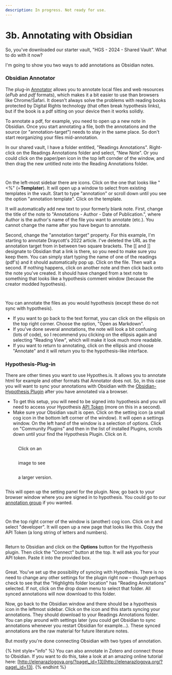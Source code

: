 ```yaml
---
description: In progress. Not ready for use.
---
```


# 3b. Annotating with Obsidian

So, you've downloaded our starter vault, "HGS - 2024 - Shared Vault". What to do with it now?

I'm going to show you two ways to add annotations as Obsidian notes.&#x20;

### Obsidian Annotator

The plug-in [Annotator](https://github.com/elias-sundqvist/obsidian-annotator) allows you to annotate local files and web resources (_ePub_ and _pdf_ formats), which makes it a bit easier to use than browsers like Chrome/Safari. It doesn't always solve the problems with reading books protected by Digital Rights technology (that often break hypothesis links), but if the book is a pdf sitting on your device then it works solidly.&#x20;

To annotate a pdf, for example, you need to open up a new note in Obsidian. Once you start annotating a file, both the annotations and the source (or "annotation-target") needs to stay in the same place. So don't start reorganizing your files mid-annotation.&#x20;

In our shared vault, I have a folder entitled, "Readings Annotations". Right-click on the Readings Annotations folder and select, "New Note". Or you could click on the paper/pen icon in the top left cornder of the window, and then drag the new untitled note into the Reading Annotations folder.&#x20;



<div>

<figure><img src="../../.gitbook/assets/Screenshot 2024-01-15 at 2.07.56 PM.png" alt=""><figcaption></figcaption></figure>

 

<figure><img src="../../.gitbook/assets/Screenshot 2024-01-15 at 2.05.45 PM.png" alt=""><figcaption></figcaption></figure>

</div>

On the left-most sidebar there are icons. Click on the one that looks like "<%" (=**Templater**). It will open up a window to select from existing templates in the vault. Start to type "annotation" or scroll down until you see the option "annotation template". Click on the template.&#x20;

It will automatically add new text to your formerly blank note. First, change the title of the note to "Annotations - Author - Date of Publication.", where Author is the author's name of the file you want to annotate (etc.).  You cannot change the name after you have begun to annotate.&#x20;

Second, change the "annotation target" property. For this example, I'm starting to annotate Draycott's 2022 article. I've deleted the URL as the annotation target from in between two square brackets. The \[\[ and ]] designate to Obsidian that a link is there, so you need to make sure you keep them. You can simply start typing the name of one of the readings (pdf's) and it should automatically pop up. Click on the file. Then wait a second. If nothing happens, click on another note and then click back onto the note you've created. It should have changed from a text note to something that looks like a hypothesis comment window (because the creator modded hypothesis).&#x20;

<div>

<figure><img src="../../.gitbook/assets/Screenshot 2024-01-15 at 2.08.47 PM.png" alt=""><figcaption></figcaption></figure>

 

<figure><img src="../../.gitbook/assets/Screenshot 2024-01-15 at 2.10.30 PM.png" alt=""><figcaption></figcaption></figure>

</div>

You can annotate the files as you would hypothesis (except these do not sync with hypothesis).&#x20;

* If you want to go back to the text format, you can click on the ellipsis on the top right corner. Choose the option, "Open as Markdown".&#x20;
* If you've done several annotations, the note will look a bit confusing (lots of code), so I recommend you clicking on the ellipsis again and selecting "Reading View", which will make it look much more readable.&#x20;
* If you want to return to annotating, click on the ellipsis and choose "Annotate" and it will return you to the hypothesis-like interface.&#x20;

### Hypothesis-Plug-in

There are other times you want to use Hypothes.is. It allows you to annotate html for example and other formats that Annotator does not. So, in this case you will want to sync your annotations with Obsidian with the [Obsidian-Hypothesis Plugin](https://github.com/weichenw/obsidian-hypothesis-plugin) after you have annotated via a browser.

* To get this setup, you will need to be signed into hypothesis and you will need to  access your Hypothesis [API Token](https://hypothes.is/account/developer) (more on this in a second).&#x20;
* Make sure your Obsidian vault is open. Click on the setting icon (a small cog icon in the bottom left corner of the window). It will open a settings window. On the left hand of the window is a selection of options. Click on "Community Plugins" and then in the list of installed Plugins, scrolls down until your find the Hypothesis Plugin. Click on it.&#x20;

<div>

<figure><img src="../../.gitbook/assets/Screenshot 2024-01-15 at 2.45.43 PM.png" alt=""><figcaption><p>Click on an</p></figcaption></figure>

 

<figure><img src="../../.gitbook/assets/Screenshot 2024-01-15 at 2.46.50 PM.png" alt=""><figcaption><p>image to see</p></figcaption></figure>

 

<figure><img src="../../.gitbook/assets/Screenshot 2024-01-15 at 2.47.03 PM.png" alt=""><figcaption><p>a larger version.</p></figcaption></figure>

 

<figure><img src="../../.gitbook/assets/Screenshot 2024-01-15 at 2.53.32 PM.png" alt=""><figcaption></figcaption></figure>

</div>

This will open up the setting panel for the plugin. Now, go back to your browser window where you are signed in to hypothesis. You could go to our [annotation group](https://hypothes.is/groups/1PgDxDb1/historical-games-studies) if you wanted.&#x20;



<div>

<figure><img src="../../.gitbook/assets/Screenshot 2024-01-15 at 2.58.26 PM.png" alt=""><figcaption></figcaption></figure>

 

<figure><img src="../../.gitbook/assets/Screenshot 2024-01-15 at 2.50.08 PM.png" alt=""><figcaption></figcaption></figure>

</div>

On the top right corner of the window is (another) cog icon. Click on it and select "developer". It will open up a new page that looks like this. Copy the API Token (a long string of letters and numbers).&#x20;

<figure><img src="../../.gitbook/assets/Screenshot 2024-01-15 at 3.01.13 PM.png" alt=""><figcaption></figcaption></figure>

Return to Obsidian and click on the **Options** button for the Hypothesis plugin. Then click the "Connect" button at the top. It will ask you for your API token. Paste it into the provided box.&#x20;



<figure><img src="../../.gitbook/assets/Screenshot 2024-01-15 at 3.07.46 PM.png" alt=""><figcaption></figcaption></figure>

Great. You've set up the possibility of syncing with Hypothesis. There is no need to change any other settings for the plugin right now – though perhaps check to see that the "Highlights folder location" has "Reading Annotations" selected. If not, click on the drop down menu to select that folder. All synced annotations will now download to this folder.&#x20;

Now, go back to the Obsidian window and there should be a hypothesis icon in the leftmost sidebar. Click on the icon and this starts syncing your annotations. They should download to your Readings Annotations folder. You can play around with settings later (you could get Obsidian to sync annotations whenever you restart Obsidian for example...). These synced annotations are the raw material for future literature notes.&#x20;

But mostly you're done connecting Obsidian with two types of annotation.&#x20;

{% hint style="info" %}
You can also annotate in Zotero and connect those to Obsidian. If you want to do this, take a look at an amazing online tutorial here: [http://elenarazlogova.org/?page\_id=13](http://elenarazlogova.org/?page\_id=13).
{% endhint %}





